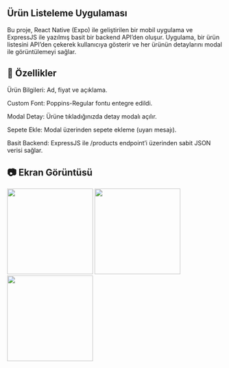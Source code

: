 ## Ürün Listeleme Uygulaması

Bu proje, React Native (Expo) ile geliştirilen bir mobil uygulama ve ExpressJS ile yazılmış basit bir backend API’den oluşur. Uygulama, bir ürün listesini API’den çekerek kullanıcıya gösterir ve her ürünün detaylarını modal ile görüntülemeyi sağlar.

## 🚀 Özellikler

Ürün Bilgileri: Ad, fiyat ve açıklama.

Custom Font: Poppins-Regular fontu entegre edildi.

Modal Detay: Ürüne tıkladığınızda detay modalı açılır.

Sepete Ekle: Modal üzerinden sepete ekleme (uyarı mesajı).

Basit Backend: ExpressJS ile /products endpoint’i üzerinden sabit JSON verisi sağlar.


## 📷 Ekran Görüntüsü

<p float="left">
  <img src="https://github.com/user-attachments/assets/f354e4b8-1da7-44d3-ac9f-4cbcaabc91e7" width="200" />
  <img src="https://github.com/user-attachments/assets/0c573242-8e31-4eb5-bd27-c0831eb6d0df" width="200" />
  <img src="https://github.com/user-attachments/assets/b5405eb1-e1fe-4729-98be-a75ad4c0179a" width="200" />
</p>
